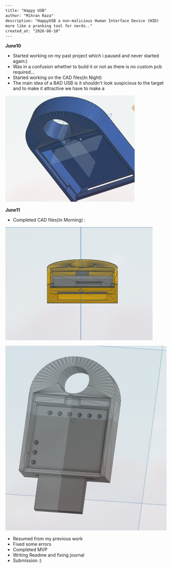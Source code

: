 ```
---
title: "Happy USB"
author: "Mihran Raza"
description: "HappyUSB a non-malicious Human Interface Device (HID) more like a pranking tool for nerds.."
created_at: "2026-06-10"
---
```

**June10**

- Started working on my past project which i paused and never started again:)
- Was in a confusion whether to build it or not as there is no custom pcb required...
- Started working on the CAD files(In Night)
- The main idea of a BAD USB is it shouldn't look suspicious to the target and to make it attractive we have to make a 

![Screenshot](Assets/6219863877793991618.jpg)

**June11**

- Completed CAD files(In Morning) :

![Screenshot](Assets/6219863877793991718.jpg)

![Screenshot](Assets/temp.jpg)

- Resumed from my previous work 
- Fixed some errors 
- Completed MVP
- Writing Readme and fixing journal
- Submission :)

